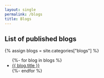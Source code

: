 ```yaml
---
layout: single
permalink: /blogs
title: Blogs
---
```


## List of published blogs

{% assign blogs = site.categories["blogs"] %}

<ul reversed>
{%- for blog in blogs %}
    <li>  
        <a href="{{site.baseurl}}{{ blog.url }}">{{ blog.title }}</a> 
    </li>
{%- endfor %}
</ul>